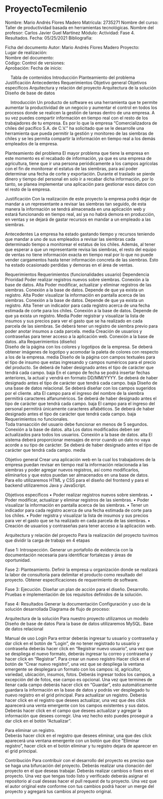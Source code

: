 # ProyectoTecmilenio

Nombre: Mario Andrés Flores Madero 	Matrícula: 2735271
Nombre del curso: 
Taller de productividad basada en herramientas tecnológicas.	Nombre del profesor: 
Carlos Javier Guel Martínez
Módulo: 	Actividad: Fase 4. Resultados.
Fecha: 05/25/2021 
Bibliografía:  

Ficha del documento
Autor:	Mario Andrés Flores Madero
Proyecto:	
Lugar de realización:	
Nombre del documento:	
Código:	
Control de versiones:	
Aprobación:	
Fecha de inicio:	

 
Tabla de contenidos
Introducción
Planteamiento del problema
Justificación
Antecedentes
Requerimientos
Objetivo general
Objetivos específicos
Arquitectura y relación del proyecto
Arquitectura de la solución
Diseño de base de datos


 
Introducción 
Un producto de software es una herramienta que te permite aumentar la productividad de un negocio y aumentar el control en todos los procesos donde se realicen la gestión de tareas dentro de una empresa. A su vez puedes compartir información en tiempo real con el resto de los trabajadores de tu empresa. Es por lo que la empresa “Comercializadora de chiles del pacifico S.A. de C.V.” ha solicitado que se le desarrolle una herramienta que pueda permitir la gestión y monitoreo de las siembras de chiles y se les permita compartir la información en tiempo real a los demás empleados de la empresa.  

Planteamiento del problema
El mayor problema que tiene la empresa en este momento es el recabado de información, ya que es una empresa de agricultura, tiene que ir una persona periódicamente a los campos agrícolas con el fin de monitorear el estatus de las siembras, para así poder determinar una fecha de corte y exportación. Durante el traslado se pierde dinero y tiempo del personal en solo ir a recabar dicha información, por lo tanto, se planea implementar una aplicación para gestionar esos datos con el resto de la empresa.

Justificación
Con la realización de este proyecto la empresa podrá dejar de mandar a un representante a revisar las siembras tan seguido, de esta manera la información se tendrá almacenada en una aplicación web y estará funcionando en tiempo real, así ya no habrá demora en producción, en ventas y se dejará de gastar recursos en mandar a un empleado a las siembras. 

Antecedentes
La empresa ha estado gastando tiempo y recursos teniendo que mandar a uno de sus empleados a revisar las siembras cada determinado tiempo a monitorear el estatus de los chiles. Además, al tener que esperar a que un representante revisa las siembras, el resto del equipo de ventas no tiene información exacta en tiempo real por lo que no puede vender cargamentos hasta tener información concreta de las siembras. Esto ha estado ocasionado perdidas y demoras en el área de ventas.

Requerimientos
Requerimientos (funcionalidades usuario)	Dependencia	Prioridad
Poder realizar registros nuevos sobre siembras.	Conexión a la base de datos.	Alta
Poder modificar, actualizar y eliminar registros de las siembras.
	Conexión a la base de datos.
Depende de que ya exista un registro. 	Alta
Poder visualizar la información en pantalla acerca de las siembras.
	Conexión a la base de datos.
Depende de que ya exista un registro.	Alta
Tener un indicador para cada registro acerca de una fecha estimada de corte para los chiles.
	Conexión a la base de datos.
Depende de que ya exista un registro.	Media
Poder registrar y visualizar la lista de insumos y sus precios para ver el gasto que se ha realizado en cada parcela de las siembras.
	Se deberá tener un registro de siembra previo para poder anotar insumos a cada parcela.	media
Creación de usuarios y contraseñas para tener acceso a la aplicación web.
	Conexión a la base de datos.
	alta
Requerimientos (diseño)		
Diseño de la página con los colores y logotipos de la empresa.
	Se deberá obtener imágenes de logotipo y acomodar la paleta de colores con respecto a los de la empresa.	media
Diseño de la página con campos textuales para el tipo de insumo que estas ingresando y campos numéricos para el precio del producto.	Se deberá de haber designado antes el tipo de carácter que tendrá cada campo.	baja
En el campo de fecha se podrá insertar fechas anteriores, la actual y vendrá en formato DD/MM/YYYY.
	Se deberá de haber designado antes el tipo de carácter que tendrá cada campo.	baja
Diseño de una base de datos relacional.
	Se deberá diseñar con los campos sugeridos por el cliente.	alta
El campo para el ingreso del nombre de la siembra permitirá caracteres alfanuméricos.
	Se deberá de haber designado antes el tipo de carácter que tendrá cada campo.	baja
El campo para el ingreso del personal permitirá únicamente caracteres alfabéticos.	Se deberá de haber designado antes el tipo de carácter que tendrá cada campo.	baja
Requerimientos no funcionales.		
Toda transacción del usuario debe funcionar en menos de 5 segundos.
	Conexión a la base de datos.	alta
Los datos modificados deben ser actualizados para todos los usuarios.
	Conexión a la base de datos.	alta
El sistema deberá proporcionar mensajes de error cuando un dato no vaya acorde a su tipo de carácter.
	Se deberá de haber designado antes el tipo de carácter que tendrá cada campo.	media

Objetivo general
Crear una aplicación web en la cual los trabajadores de la empresa puedan revisar en tiempo real la información relacionada a las siembras y poder agregar nuevos registros, así como modificarlos, eliminarlos y que estos puedan ser almacenados en una base de datos. Para ello utilizaremos HTML y CSS para el diseño del frontend y para el backend utilizaremos Java y JavaScript. 

Objetivos específicos
•	Poder realizar registros nuevos sobre siembras.
•	Poder modificar, actualizar y eliminar registros de las siembras.
•	Poder visualizar la información en pantalla acerca de las siembras.
•	Tener un indicador para cada registro acerca de una fecha estimada de corte para los chiles.
•	Poder registra y visualizar la lista de insumos y sus precios para ver el gasto que se ha realizado en cada parcela de las siembras.
•	Creación de usuarios y contraseñas para tener acceso a la aplicación web.

Arquitectura y relación del proyecto
Para la realización del proyecto tuvimos que dividir la carga de trabajo en 4 etapas

Fase 1: Introspección.
Generar un portafolio de evidencia con la documentación necesaria para identificar fortalezas y áreas de oportunidad.

Fase 2: Planteamiento.
Definir la empresa u organización donde se realizará la labor de consultoría para delimitar el producto como resultado del proyecto.
Obtener especificaciones de requerimiento de software.

Fase 3: Ejecución. 
Diseñar un plan de acción para el diseño.
Desarrollo.
Pruebas e implementación de los requisitos definidos de la solución.

Fase 4: Resultados
Generar la documentación 
Configuración y uso de la solución desarrollada 
Diagrama de flujo de proceso:
 
 
 

Arquitectura de la solución
Para nuestro proyecto utilizamos un modelo  
Diseño de base de datos
Para la base de datos utilizaremos MySQL.
Base de datos relacional

Manual de uso
Login
Para entrar deberás ingresar tu usuario y contraseña y dar click en el botón de “Login”, de no tener registrado tu usuario y contraseña deberás hacer click en “Registrar nuevo usuario”, una vez que se despliega el nuevo formato, deberás ingresar tu correo y contraseña y hacer click en “Registrar”.
Para crear un nuevo registro
Hacer click en el botón de “Crear nuevo registro”, una vez que se despliega la ventana emergente se desplegara un formato con los campos: id, agricultor, variedad, ubicación, insumos, fotos. Deberás ingresar todos los campos, a excepción del de fotos, ese campo es opcional. Una vez que termines de llenar cada campo deberás hacer click en “Guardar”, esto automáticamente guardara la información en la base de datos y podrás ver desplegado tu nuevo registro en el grid principal.
Para actualizar un registro.
Deberás hacer click en el registro que desees actualizar, una vez que des click aparecerá una venta emergente con los campos existentes y sus datos. Deberás hacer click en el campo que desees actualizar y agregar la información que desees corregir. Una vez hecho esto puedes proseguir a dar click en el botón “Actualizar”.

Para eliminar un registro.   
Deberás hacer click en el registro que desees eliminar, una que des click aparecerá una ventana emergente con un botón que dice ”Eliminar registro”, hacer click en el botón eliminar y tu registro dejara de aparecer en el grid principal.

Contribución
Para contribuir con el desarrollo del proyecto es preciso que se haga una bifurcación del proyecto.
Deberás realizar una clonación del proyecto en el que deseas trabajar. 
Deberás realizar cambios o fixes en el proyecto.
Una vez que tengas todo listo y verificado deberás asignar el repositorio al cual deseas hacer el pull request de tu proyecto.
Una vez que el autor original este conforme con tus cambios podrá hacer un merge del proyecto y agregará tus cambios al proyecto original.  

  
